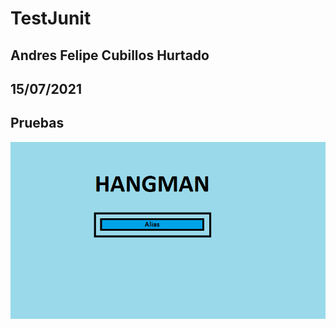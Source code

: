 # TestJunit
## Andres Felipe Cubillos Hurtado
## 15/07/2021
## Pruebas
![alt text](https://raw.githubusercontent.com/andrewcubillos/ARSW-2021-i-Project-MultiHangManWeb/master/img/MULTIHANGMAN3.png)

